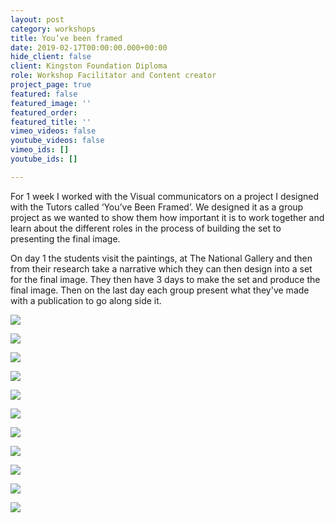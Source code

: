 ```yaml
---
layout: post
category: workshops
title: You’ve been framed
date: 2019-02-17T00:00:00.000+00:00
hide_client: false
client: Kingston Foundation Diploma
role: Workshop Facilitator and Content creator
project_page: true
featured: false
featured_image: ''
featured_order: 
featured_title: ''
vimeo_videos: false
youtube_videos: false
vimeo_ids: []
youtube_ids: []

---
```

For 1 week I worked with the Visual communicators on a project I designed with the Tutors called ‘You’ve Been Framed’. We designed it as a group project as we wanted to show them how important it is to work together and learn about the different roles in the process of building the set to presenting the final image.

On day 1 the students visit the paintings, at The National Gallery and then from their research take a narrative which they can then design into a set for the final image. They then have 3 days to make the set and produce the final image. Then on the last day each group present what they've made with a publication to go along side it.

![](/uploads/img_9530.JPG)

![](/uploads/img_9526.JPG)

![](/uploads/img_9524.JPG)

![](/uploads/img_9527.JPG)

![](/uploads/img_9528.JPG)

![](/uploads/img_9457.JPG)

![](/uploads/img_9519.JPG)

![](/uploads/img_9510.JPG)

![](/uploads/img_9520.JPG)

![](/uploads/img_9522.JPG)

![](/uploads/img_9512.JPG)